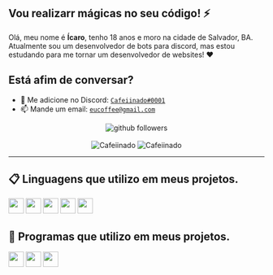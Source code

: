 ## Vou realizarr mágicas no seu código! :zap:

Olá, meu nome é **Ícaro**, tenho 18 anos e moro na cidade de Salvador, BA. Atualmente sou um desenvolvedor de bots para discord, mas estou estudando para me tornar um desenvolvedor de websites! :heart:

## **Está afim de conversar?**
- :speech_balloon: Me adicione no Discord: [`Cafeiinado#0001`](https://discord.com/users/914577400845721700)
- :mailbox: Mande um email: [`eucoffee@gmail.com`](maito:eucoffee@gmail.com)

<p align="center">
    <img src="https://img.shields.io/github/followers/Cafeiinado?label=Follow&style=social" alt="github followers" /><br>
    <br>
    <img src="https://github-readme-stats.vercel.app/api?username=Cafeiinado&show_icons=true&theme=dark" alt="Cafeiinado" />
    <img src="https://github-readme-stats.vercel.app/api/top-langs/?username=Cafeiinado&theme=dark" alt="Cafeiinado" />
   
</p>
<hr>

## 📋 Linguagens que utilizo em meus projetos.

<code><img height="30" src="https://img.shields.io/badge/PHP-blue?style=for-the-badge&logo=php&logoColor=white"></code>
<code><img height="30" src="https://img.shields.io/badge/JavaScript-F7DF1E?style=for-the-badge&logo=javascript&logoColor=black"></code>
<code><img height="30" src="https://img.shields.io/badge/MongoDB-%234ea94b.svg?style=for-the-badge&logo=mongodb&logoColor=white"></code>
<code><img height="30" src="https://img.shields.io/badge/firebase-%23039BE5.svg?style=for-the-badge&logo=firebase"></code>
<code><img height="30" src="https://img.shields.io/badge/node.js-6DA55F?style=for-the-badge&logo=node.js&logoColor=white"></code>

## 🚀 Programas que utilizo em meus projetos.

<code><img height="30" src="https://img.shields.io/badge/Visual%20Studio%20Code-0078d7.svg?style=for-the-badge&logo=visual-studio-code&logoColor=white"></code>
<code><img height="30" src="https://img.shields.io/badge/sublime_text-%23575757.svg?style=for-the-badge&logo=sublime-text&logoColor=important"></code>
<code><img height="30" src="https://img.shields.io/badge/github-%23121011.svg?style=for-the-badge&logo=github&logoColor=white"></code>
